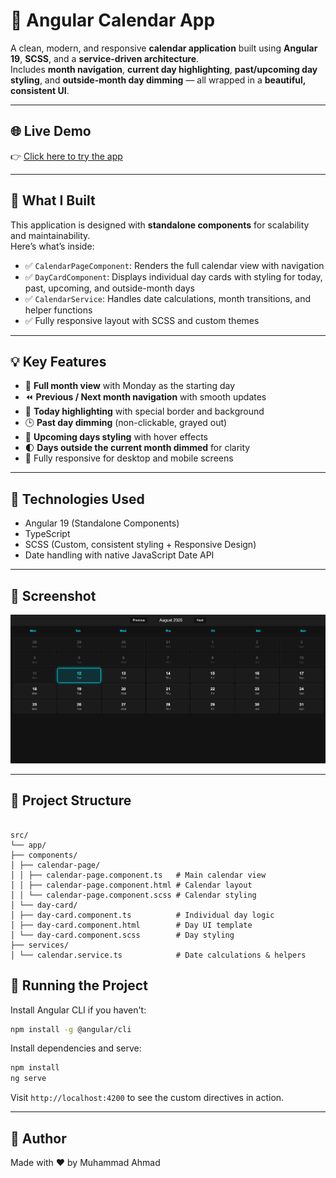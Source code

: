 # 📅 Angular Calendar App
A clean, modern, and responsive **calendar application** built using **Angular 19**, **SCSS**, and a **service-driven architecture**.  
Includes **month navigation**, **current day highlighting**, **past/upcoming day styling**, and **outside-month day dimming** — all wrapped in a **beautiful, consistent UI**.

---
## 🌐 Live Demo

👉 [Click here to try the app](https://ahmad-889.github.io/calendar/)

---

## 🎯 What I Built

This application is designed with **standalone components** for scalability and maintainability.  
Here’s what’s inside:

* ✅ `CalendarPageComponent`: Renders the full calendar view with navigation  
* ✅ `DayCardComponent`: Displays individual day cards with styling for today, past, upcoming, and outside-month days  
* ✅ `CalendarService`: Handles date calculations, month transitions, and helper functions  
* ✅ Fully responsive layout with SCSS and custom themes

---

## 💡 Key Features

* 📆 **Full month view** with Monday as the starting day  
* ⏪ **Previous / Next month navigation** with smooth updates  
* 📍 **Today highlighting** with special border and background  
* 🕒 **Past day dimming** (non-clickable, grayed out)  
* 🌟 **Upcoming days styling** with hover effects  
* 🌓 **Days outside the current month dimmed** for clarity  
* 📱 Fully responsive for desktop and mobile screens

---

## 🧱 Technologies Used

* Angular 19 (Standalone Components)
* TypeScript
* SCSS (Custom, consistent styling + Responsive Design)
* Date handling with native JavaScript Date API

---

## 📸 Screenshot

![Calendar UI](public/Screenshot.png)

---

## 📁 Project Structure

```

src/
└── app/
├── components/
│ ├── calendar-page/
│ │ ├── calendar-page.component.ts   # Main calendar view
│ │ ├── calendar-page.component.html # Calendar layout
│ │ └── calendar-page.component.scss # Calendar styling
│ └── day-card/
│ ├── day-card.component.ts          # Individual day logic
│ ├── day-card.component.html        # Day UI template
│ └── day-card.component.scss        # Day styling
├── services/
│ └── calendar.service.ts            # Date calculations & helpers
```
## 🚀 Running the Project

Install Angular CLI if you haven't:

```bash
npm install -g @angular/cli
```

Install dependencies and serve:

```bash
npm install
ng serve
```

Visit `http://localhost:4200` to see the custom directives in action.

---

## 🔗 Author
Made with ❤️ by
Muhammad Ahmad


